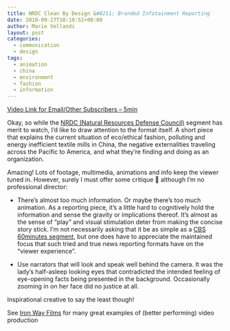 ```yaml
---
title: NRDC Clean By Design &#8211; Branded Infotainment Reporting
date: 2010-09-27T10:10:52+00:00
author: Mario Vellandi
layout: post
categories:
  - communication
  - design
tags:
  - animation
  - china
  - environment
  - fashion
  - information
---
```

[Video Link for Email/Other Subscribers &#8211; 5min](http://www.youtube.com/watch?v=xHMXv2nkO7w)

Okay, so while the [NRDC (Natural Resources Defense Council)](http://www.nrdc.org/) segment has merit to watch, I&#8217;d like to draw attention to the format itself. A short piece that explains the current situation of eco/ethical fashion, polluting and energy inefficient textile mills in China, the negative externalities traveling across the Pacific to America, and what they&#8217;re finding and doing as an organization.

Amazing! Lots of footage, multimedia, animations and info keep the viewer tuned in. However, surely I must offer some critique 🙂 although I&#8217;m no professional director:

  * There&#8217;s almost too much information. Or maybe there&#8217;s too much animation. As a reporting piece, it&#8217;s a little hard to cognitively hold the information and sense the gravity or implications thereof. It&#8217;s almost as the sense of &#8220;play&#8221; and visual stimulation deter from making the concise story stick. I&#8217;m not necessarily asking that it be as simple as a [CBS 60minutes segment](http://www.cbsnews.com/sections/60minutes/main3415.shtml), but one does have to appreciate the maintained focus that such tried and true news reporting formats have on the &#8220;viewer experience&#8221;.
  
  * Use narrators that will look and speak well behind the camera. It was the lady&#8217;s half-asleep looking eyes that contradicted the intended feeling of eye-opening facts being presented in the background. Occasionally zooming in on her face did no justice at all.

Inspirational creative to say the least though!

See [Iron Way Films](http://ironwayfilms.com/) for many great examples of (better performing) video production
